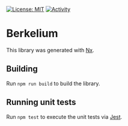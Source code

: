 [![License: MIT](https://img.shields.io/badge/License-MIT-yellow.svg)](https://opensource.org/licenses/MIT)
[![Activity](https://img.shields.io/github/commit-activity/m/BerkeliumLabs/berkelium-dev-kit)](https://github.com/BerkeliumLabs/berkelium-dev-kit/pulse)

# Berkelium

This library was generated with [Nx](https://nx.dev).

## Building

Run `npm run build` to build the library.

## Running unit tests

Run `npm test` to execute the unit tests via [Jest](https://jestjs.io).